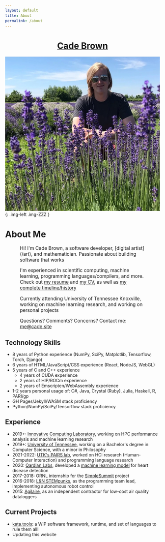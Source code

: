 ```yaml
---
layout: default
title: About
permalink: /about
---
```


<center>
<h1>
<!--<a href="mailto:me@cade.site">Cade Brown &lt;me@cade.site&gt;</a>-->
<a href="mailto:me@cade.site">Cade Brown</a>

</h1>
</center>

<!--![A Picture of My Face](/files/face.webp)-->
![A Picture of My Face](/files/cade-face-2.webp){: .img-left .img-ZZZ }


# About Me

<div style="margin: 0 5vw; font-size: 110%;">
  Hi! I'm Cade Brown, a software developer, [digital artist](/art), and mathematician. Passionate about building software that works

  I'm experienced in scientific computing, machine learning, programming languages/compilers, and more. Check out [my resume](/CadeBrown_resume.pdf) and [my CV](/cv), as well as [my complete timeline/history](/timeline)
  
  Currently attending University of Tennessee Knoxville, working on machine learning research, and working on personal projects
  
  Questions? Comments? Concerns? Contact me: [me@cade.site](mailto:me@cade.site)

</div>
<div class="clear"></div>


## Technology Skills

  * 8 years of Python experience (NumPy, SciPy, Matplotlib, Tensorflow, Torch, Django)
  * 6 years of HTML/JavaScript/CSS experience (React, NodeJS, WebGL)
  * 5 years of C and C++ experience
    * 4 years of CUDA experience
    * 2 years of HIP/ROCm experience
    * 2 years of Emscripten/WebAssembly experience
  * 1-2 years personal usage of: C#, Java, Crystal (Ruby), Julia, Haskell, R, PARI/gp
  * GH Pages/Jekyll/WASM stack proficiency 
  * Python/NumPy/SciPy/Tensorflow stack proficiency

## Experience

  * 2019+: [Innovative Computing Laboratory](https://www.icl.utk.edu/), working on HPC performance analysis and machine learning research
  * 2019+: [University of Tennessee](https://www.utk.edu/), working on a Bachelor's degree in Computer Science, with a minor in Philosophy
  * 2021-2022: [UTK's PAIRS lab](https://github.com/utk-pairs/avocat), worked on HCI research (Human-Computer Interaction) and programming language research
  * 2020: [Qardian Labs](https://www.qardianlabs.net/about-us), developed a [machine learning model](https://radiant-mesa-06241.herokuapp.com/HEARO14/) for heart disease detection
  * 2017-2018: ORNL internship for the [SimpleSummit](https://simplesummit.github.io/blog/fractalexplorer) project
  * 2016-2018: [L&N STEMpunks](https://github.com/lnstempunks), as the programming team lead, implementing autonomous robot control
  * 2015: [Agilaire](https://agilaire.com/), as an independent contractor for low-cost air quality dataloggers

## Current Projects

  * [kata.tools](https://kata.tools): a WIP software framework, runtime, and set of languages to rule them all!
  * Updating this website